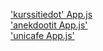 ['kurssitiedot' App.js ](https://github.com/ArtKoski/fullstack2021/blob/main/osa1/part1/src/App.js)  
['anekdootit App.js'](https://github.com/ArtKoski/fullstack2021/blob/main/osa1/anekdootit/src/App.js)  
['unicafe App.js'](https://github.com/ArtKoski/fullstack2021/blob/main/osa1/unicafe/src/App.js)  
